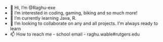 - 👋 Hi, I’m @Raghu-exe
- 👀 I’m interested in coding, gaming, biking and so much more!
- 🌱 I’m currently learning Java, R.
- 💞️ I’m looking to collaborate on any and all projects. I'm always ready to learn
- 📫 How to reach me - school email - raghu.wable#rutgers.edu

<!---
Raghu-exe/Raghu-exe is a ✨ special ✨ repository because its `README.md` (this file) appears on your GitHub profile.
You can click the Preview link to take a look at your changes.
--->
